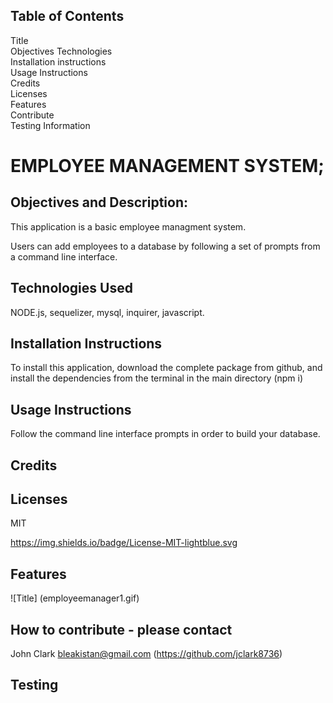 ## Table of Contents
  Title  
  Objectives 
  Technologies  
  Installation instructions  
  Usage Instructions  
  Credits  
  Licenses  
  Features  
  Contribute  
  Testing Information  



  # EMPLOYEE MANAGEMENT SYSTEM;
  ## Objectives and Description:

  This application is a basic employee managment system.

  Users can add employees to a database by following a set of prompts from a command line interface.
  

  ## Technologies Used

  NODE.js, sequelizer, mysql, inquirer, javascript.

  

  ## Installation Instructions
  To install this application, download the complete package from github, and install the dependencies from the terminal in the main directory (npm i)

  ## Usage Instructions
  Follow the command line interface prompts in order to build your database.

  ## Credits
  

  ## Licenses
  MIT

  https://img.shields.io/badge/License-MIT-lightblue.svg

  ## Features
  ![Title] (employeemanager1.gif)

  ## How to contribute - please contact
  John Clark bleakistan@gmail.com (https://github.com/jclark8736)

  ## Testing

  

